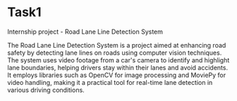 # Task1
Internship project - Road Lane Line Detection System

The Road Lane Line Detection System is a project aimed at enhancing road safety by detecting lane lines on roads using computer vision techniques. The system uses video footage from a car's camera to identify and highlight lane boundaries, helping drivers stay within their lanes and avoid accidents. It employs libraries such as OpenCV for image processing and MoviePy for video handling, making it a practical tool for real-time lane detection in various driving conditions.
